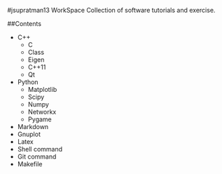 #jsupratman13 WorkSpace
Collection of software tutorials and exercise.

##Contents
* C++
  * C
  * Class
  * Eigen
  * C++11
  * Qt
* Python
  * Matplotlib
  * Scipy
  * Numpy
  * Networkx
  * Pygame
* Markdown
* Gnuplot
* Latex
* Shell command
* Git command
* Makefile
